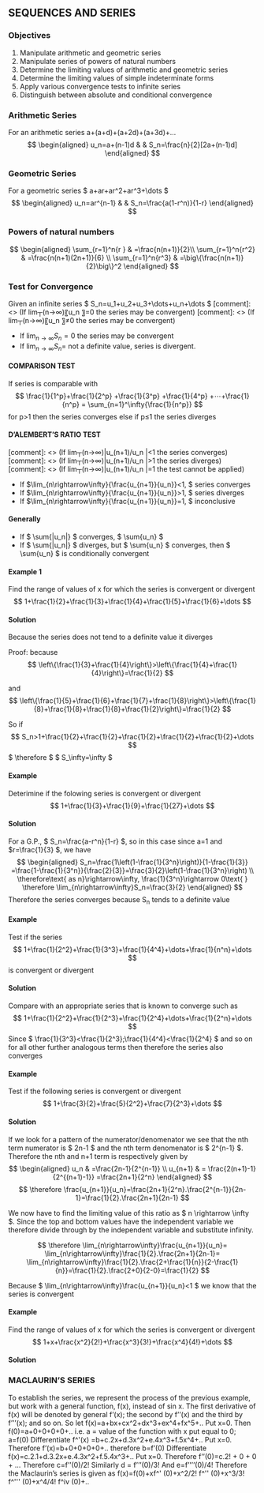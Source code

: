 

## SEQUENCES AND SERIES

### Objectives
1. Manipulate arithmetic and geometric series
2. Manipulate series of powers of natural numbers
3. Determine the limiting values of arithmetic and geometric series
4. Determine the limiting values of simple indeterminate forms
5. Apply various convergence tests to infinite series
6. Distinguish between absolute and conditional convergence

### Arithmetic Series
For an arithmetic series a+(a+d)+(a+2d)+(a+3d)+...
$$ \begin{aligned}
 u_n=a+(n-1)d  & & S_n=\frac{n}{2}[2a+(n-1)d]
 \end{aligned}   $$

### Geometric Series
For a geometric series $ a+ar+ar^2+ar^3+\dots $
$$ \begin{aligned}
u_n=ar^{n-1}  &  &  S_n=\frac{a(1-r^n)}{1-r}
 \end{aligned} $$

### Powers of natural numbers

$$ 
\begin{aligned}
\sum_{r=1}^n{r } & =\frac{n(n+1)}{2}\\   
\sum_{r=1}^n{r^2} & =\frac{n(n+1)(2n+1)}{6} \\   
\sum_{r=1}^n{r^3}  & =\big\{\frac{n(n+1)}{2}\big\}^2
\end{aligned} 
$$


### Test for Convergence
Given an infinite series  $ S_n=u_1+u_2+u_3+\dots+u_n+\dots $
[comment]: <> (If lim┬(n→∞)⁡〖u_n 〗=0 the series may be convergent)
[comment]: <> (If lim┬(n→∞)⁡〖u_n 〗≠0 the series may be convergent)
- If $\lim_{n\rightarrow\infty}{S_n=0}$ the series may be convergent
- If $\lim_{n\rightarrow\infty}{S_n=}$  not a definite value, series is divergent.

#### COMPARISON TEST
If series is comparable with
$$ \frac{1}{1^p}+\frac{1}{2^p} +\frac{1}{3^p} +\frac{1}{4^p} +⋯+\frac{1}{n^p} = \sum_{n=1}^\infty{\frac{1}{n^p}} $$ for p>1 then the series converges else if p≤1 the series diverges

#### D’ALEMBERT’S RATIO TEST
[comment]: <> (If lim┬(n→∞)⁡|u_(n+1)/u_n |<1 the series converges)
[comment]: <> (If lim┬(n→∞)⁡|u_(n+1)/u_n |>1 the series diverges)
[comment]: <> (If lim┬(n→∞)⁡|u_(n+1)/u_n |=1 the test cannot be applied)
- If $\lim_{n\rightarrow\infty}{\frac{u_{n+1}}{u_n}}<1, $ series converges
- If $\lim_{n\rightarrow\infty}{\frac{u_{n+1}}{u_n}}>1, $ series diverges
- If $\lim_{n\rightarrow\infty}{\frac{u_{n+1}}{u_n}}=1, $  inconclusive

#### Generally
- If $ \sum{|u_n|} $ converges, $ \sum{u_n} $
- If $ \sum{|u_n|} $ diverges, but $ \sum{u_n} $ converges, then  $ \sum{u_n} $ is conditionally convergent

#### Example 1
Find the range of values of x for which the series is convergent or divergent $$ 1+\frac{1}{2}+\frac{1}{3}+\frac{1}{4}+\frac{1}{5}+\frac{1}{6}+\dots $$


#### Solution
Because the series does not tend to a definite value it diverges

Proof:
because 
$$ \left\{\frac{1}{3}+\frac{1}{4}\right\}>\left\{\frac{1}{4}+\frac{1}{4}\right\}=\frac{1}{2} $$

and
$$ \left\{\frac{1}{5}+\frac{1}{6}+\frac{1}{7}+\frac{1}{8}\right\}>\left\{\frac{1}{8}+\frac{1}{8}+\frac{1}{8}+\frac{1}{2}\right\}=\frac{1}{2} $$

So if 
$$ S_n>1+\frac{1}{2}+\frac{1}{2}+\frac{1}{2}+\frac{1}{2}+\frac{1}{2}+\dots $$
$ \therefore $ $ S_\infty=\infty $

#### Example 
Deterimine if the folowing series is convergent or divergent $$ 1+\frac{1}{3}+\frac{1}{9}+\frac{1}{27}+\dots $$


#### Solution
For a G.P.,  $ S_n=\frac{a-r^n}{1-r} $, so in this case since a=1 and $r=\frac{1}{3} $, we have
$$ 
\begin{aligned}
S_n=\frac{1\left(1-\frac{1}{3^n}\right)}{1-\frac{1}{3}}  
=\frac{1-\frac{1}{3^n}}{\frac{2}{3}}=\frac{3}{2}\left(1-\frac{1}{3^n}\right) \\ 
\therefore\text{ as n}\rightarrow\infty, \frac{1}{3^n}\rightarrow 0\text{ } \therefore \lim_{n\rightarrow\infty}S_n=\frac{3}{2}
\end{aligned}
$$ 
Therefore the series converges because S<sub>n</sub> tends to a definite value

#### Example 
Test if the series $$ 1+\frac{1}{2^2}+\frac{1}{3^3}+\frac{1}{4^4}+\dots+\frac{1}{n^n}+\dots $$ is convergent or divergent


#### Solution
Compare with an appropriate series that is known to converge such as
$$ 1+\frac{1}{2^2}+\frac{1}{2^3}+\frac{1}{2^4}+\dots+\frac{1}{2^n}+\dots $$
Since $ \frac{1}{3^3}<\frac{1}{2^3};\frac{1}{4^4}<\frac{1}{2^4} $ and so on for all other further analogous terms then therefore the series also converges

#### Example 
Test if the following series is convergent or divergent $$ 1+\frac{3}{2}+\frac{5}{2^2}+\frac{7}{2^3}+\dots $$


#### Solution
If we look for a pattern of the numerator/denomenator we see that the nth term numerator is $ 2n-1  $ and the nth term denomenator is $ 2^{n-1} $.  Therefore the nth and n+1 term is respectively given by
$$ \begin{aligned}
u_n & =\frac{2n-1}{2^{n-1}} \\ 
u_{n+1} & = \frac{2(n+1)-1}{2^{(n+1)-1}} =\frac{2n+1}{2^n} 
\end{aligned} $$
$$
\therefore \frac{u_{n+1}}{u_n}=\frac{2n+1}{2^n}.\frac{2^{n-1}}{2n-1}=\frac{1}{2}.\frac{2n+1}{2n-1}
$$

We now have to find the limiting value of this ratio as $ n \rightarrow \infty $. Since the top and bottom values have the independent variable we therefore divide through by the independent variable and substitute infinity.

$$
\therefore \lim_{n\rightarrow\infty}\frac{u_{n+1}}{u_n}= \lim_{n\rightarrow\infty}\frac{1}{2}.\frac{2n+1}{2n-1}=
\lim_{n\rightarrow\infty}\frac{1}{2}.\frac{2+\frac{1}{n}}{2-\frac{1}{n}}=\frac{1}{2}.\frac{2+0}{2-0}=\frac{1}{2}
$$

Because $ \lim_{n\rightarrow\infty}\frac{u_{n+1}}{u_n}<1  $ we know that the series is convergent

#### Example 
Find the range of values of x for which the series is convergent or divergent $$ 1+x+\frac{x^2}{2!}+\frac{x^3}{3!}+\frac{x^4}{4!}+\dots $$


#### Solution


### MACLAURIN’S SERIES

To establish the series, we represent the process of the previous example, but work with a general function, f(x), instead of sin x.  The first derivative of f(x) will be denoted by general f’(x); the second by f’’(x) and the third by f’’’(x); and so on. So let
f(x)=a+bx+cx^2+dx^3+ex^4+fx^5+..
Put x=0.  Then f(0)=a+0+0+0+0+..
i.e. a =  value of the function with x put equal to 0; a=f(0)
Differentiate
f^'(x) =b+c.2x+d.3x^2+e.4x^3+f.5x^4+..
Put x=0. Therefore f’(x)=b+0+0+0+0+.. therefore b=f’(0)
Differentiate
f(x)=c.2.1+d.3.2x+e.4.3x^2+f.5.4x^3+..
Put x=0.  Therefore f’’(0)=c.2! + 0 + 0 + …  Therefore c=f’’(0)/2!  Similarly d = f’’’(0)/3! And e=f’’’’(0)/4!
Therefore the Maclaurin’s series is given as
f(x)=f(0)+xf^' (0)+x^2/2! f^'' (0)+x^3/3! f^''' (0)+x^4/4! f^iv (0)+..



```R

```
